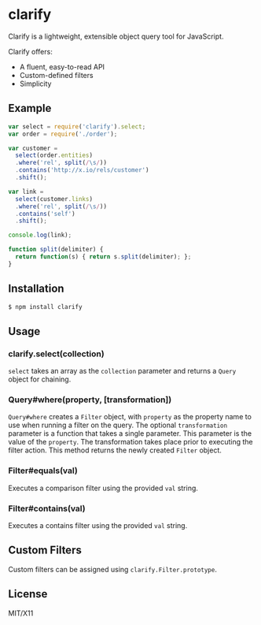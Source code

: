 # clarify

Clarify is a lightweight, extensible object query tool for JavaScript.

Clarify offers:

* A fluent, easy-to-read API
* Custom-defined filters
* Simplicity

## Example

```javascript
var select = require('clarify').select;
var order = require('./order');

var customer =
  select(order.entities)
  .where('rel', split(/\s/))
  .contains('http://x.io/rels/customer')
  .shift();

var link = 
  select(customer.links)
  .where('rel', split(/\s/))
  .contains('self')
  .shift();

console.log(link);

function split(delimiter) {
  return function(s) { return s.split(delimiter); };
}
```

## Installation

```bash
$ npm install clarify
```

## Usage

### clarify.select(collection)

```select``` takes an array as the ```collection``` parameter and returns a ```Query``` object for chaining.

### Query#where(property, [transformation])
```Query#where``` creates a ```Filter``` object, with ```property``` as the property name to use when running a filter on the query.  The optional ```transformation``` parameter is a function that takes a single parameter.  This parameter is the value of the ```property```.  The transformation takes place prior to executing the filter action.  This method returns the newly created ```Filter``` object.


### Filter#equals(val)

Executes a comparison filter using the provided ```val``` string.

### Filter#contains(val)

Executes a contains filter using the provided ```val``` string.

## Custom Filters

Custom filters can be assigned using ```clarify.Filter.prototype```.



## License

MIT/X11